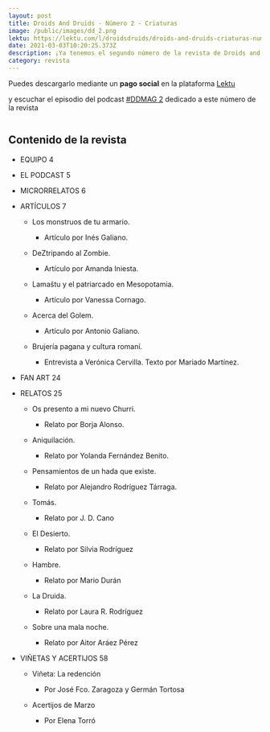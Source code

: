 ```yaml
---
layout: post
title: Droids And Druids - Número 2 - Criaturas
image: /public/images/dd_2.png
lektu: https://lektu.com/l/droidsdruids/droids-and-druids-criaturas-num-2-marzo-2021/16935
date: 2021-03-03T10:20:25.373Z
description: ¡Ya tenemos el segundo número de la revista de Droids and Druids!
category: revista
---
```

Puedes descargarlo mediante un **pago social** en la plataforma [Lektu](https://lektu.com/l/droidsdruids/droids-and-druids-criaturas-num-2-marzo-2021/16935)

y escuchar el episodio del podcast [\#DDMAG 2](https://droidsanddruids.com/podcast/2021/03/03/ddmag-1x02-criaturas.html) dedicado a este número de la revista

![]()

## Contenido de la revista

* EQUIPO 4
* EL PODCAST 5
* MICRORRELATOS 6
* ARTÍCULOS 7

  * Los monstruos de tu armario. 

    * Artículo por Inés Galiano. 
  * DeZtripando al Zombie. 

    * Artículo por Amanda Iniesta. 
  * Lamaštu y el patriarcado en Mesopotamia. 

    * Artículo por Vanessa Cornago. 
  * Acerca del Golem. 

    * Artículo por Antonio Galiano. 
  * Brujería pagana y cultura romaní. 

    * Entrevista a Verónica Cervilla. Texto por Mariado Martínez. 
* FAN ART 24
* RELATOS 25

  * Os presento a mi nuevo Churri. 

    * Relato por Borja Alonso. 
  * Aniquilación. 

    * Relato por Yolanda Fernández Benito. 
  * Pensamientos de un hada que existe. 

    * Relato por Alejandro Rodríguez Tárraga. 
  * Tomás. 

    * Relato por J. D. Cano 
  * El Desierto. 

    * Relato por Silvia Rodríguez 
  * Hambre. 

    * Relato por Mario Durán 
  * La Druida. 

    * Relato por Laura R. Rodríguez 
  * Sobre una mala noche. 

    * Relato por Aitor Aráez Pérez 
* VIÑETAS Y ACERTIJOS 58

  * Viñeta: La redención 

    * Por José Fco. Zaragoza y Germán Tortosa 
  * Acertijos de Marzo 

    * Por Elena Torró